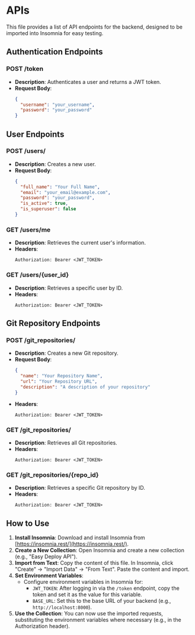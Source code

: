 # APIs

This file provides a list of API endpoints for the backend, designed to be imported into Insomnia for easy testing.

## Authentication Endpoints

### POST /token
- **Description**: Authenticates a user and returns a JWT token.
- **Request Body**:
  ```json
  {
    "username": "your_username",
    "password": "your_password"
  }
  ```

## User Endpoints

### POST /users/
- **Description**: Creates a new user.
- **Request Body**:
  ```json
  {
    "full_name": "Your Full Name",
    "email": "your_email@example.com",
    "password": "your_password",
    "is_active": true,
    "is_superuser": false
  }
  ```

### GET /users/me
- **Description**: Retrieves the current user's information.
- **Headers**:
  ```
  Authorization: Bearer <JWT_TOKEN>
  ```

### GET /users/{user_id}
- **Description**: Retrieves a specific user by ID.
- **Headers**:
  ```
  Authorization: Bearer <JWT_TOKEN>
  ```

## Git Repository Endpoints

### POST /git_repositories/
- **Description**: Creates a new Git repository.
- **Request Body**:
  ```json
  {
    "name": "Your Repository Name",
    "url": "Your Repository URL",
    "description": "A description of your repository"
  }
  ```
- **Headers**:
  ```
  Authorization: Bearer <JWT_TOKEN>
  ```

### GET /git_repositories/
- **Description**: Retrieves all Git repositories.
- **Headers**:
  ```
  Authorization: Bearer <JWT_TOKEN>
  ```

### GET /git_repositories/{repo_id}
- **Description**: Retrieves a specific Git repository by ID.
- **Headers**:
  ```
  Authorization: Bearer <JWT_TOKEN>
  ```

## How to Use

1.  **Install Insomnia**: Download and install Insomnia from [https://insomnia.rest/](https://insomnia.rest/).
2.  **Create a New Collection**: Open Insomnia and create a new collection (e.g., "Easy Deploy API").
3.  **Import from Text**: Copy the content of this file. In Insomnia, click "Create" -> "Import Data" -> "From Text". Paste the content and import.
4.  **Set Environment Variables**:
    *   Configure environment variables in Insomnia for:
        *   `JWT_TOKEN`: After logging in via the `/token` endpoint, copy the token and set it as the value for this variable.
        *   `BASE_URL`: Set this to the base URL of your backend (e.g., `http://localhost:8000`).
5.  **Use the Collection**: You can now use the imported requests, substituting the environment variables where necessary (e.g., in the Authorization header).
